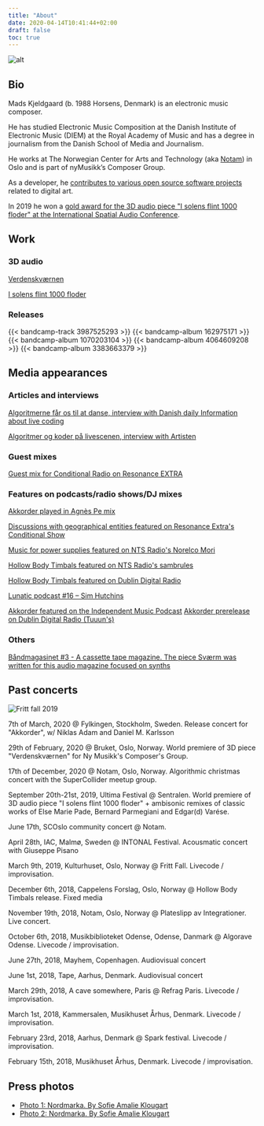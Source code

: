```yaml
---
title: "About"
date: 2020-04-14T10:41:44+02:00
draft: false
toc: true
---
```


![alt](/pr-photos/mads-kjeldgaard-nordmarka-2019-small.jpg)

## Bio

Mads Kjeldgaard (b. 1988 Horsens, Denmark) is an electronic music composer.

He has studied Electronic Music Composition at the Danish Institute of Electronic Music (DIEM) at the Royal Academy of Music and has a degree in journalism from the Danish School of Media and Journalism.

He works at The Norwegian Center for Arts and Technology (aka [Notam](https://notam.no)) in Oslo and is part of nyMusikk’s Composer Group.

As a developer, he [contributes to various open source software projects](https://github.com/madskjeldgaard) related to digital art.

In 2019 he won a [gold award for the 3D audio piece "I solens flint 1000 floder" at the International Spatial Audio Conference](/work/i-solens-flint).

## Work
### 3D audio

[Verdenskværnen](/work/verdenskvaernen)

[I solens flint 1000 floder](/work/i-solens-flint)

### Releases
{{< bandcamp-track 3987525293 >}}
{{< bandcamp-album 162975171 >}}
{{< bandcamp-album 1070203104 >}}
{{< bandcamp-album 4064609208 >}}
{{< bandcamp-album 3383663379 >}}

## Media appearances

### Articles and interviews
[Algoritmerne får os til at danse, interview with Danish daily Information about live coding](https://www.information.dk/kultur/2018/12/algoritmerne-faar-danse-naar-ved-lidt-kodning-vaerdsaetter-fart-komposition-paa-samme-maade-balletdanser-vaerdsaetter-svanesoeen)

[Algoritmer og koder på livescenen, interview with Artisten](https://www.artisten.dk/cgi-files/mdmgfx/file-922-592358-13165.pdf)

### Guest mixes
[Guest mix for Conditional Radio on Resonance EXTRA](https://www.mixcloud.com/resonanceextra/conditional-30-mads-kjeldgaard-19th-september-2018/)

### Features on podcasts/radio shows/DJ mixes
[Akkorder played in Agnès Pe mix](https://soundcloud.com/user-174967756/mitt-pate-38-an-orchestra-combines-a-hundred-of-instruments-into-a-sonic-totality)

[Discussions with geographical entities featured on Resonance Extra's Conditional Show](http://www.conditional.club/radio/24-slash-03-slash-2020)

[Music for power supplies featured on NTS Radio's Norelco Mori](https://www.nts.live/shows/guests/episodes/norelco-mori-15th-january-2018)

[Hollow Body Timbals featured on NTS Radio's sambrules](https://www.nts.live/shows/videogamemusic/episodes/sambrules-6th-december-2018)

[Hollow Body Timbals featured on Dublin Digital Radio](https://www.mixcloud.com/DublinDigitalRadio/tuuuns-october-30-2018/)

[Lunatic podcast #16 – Sim Hutchins](https://www.mixcloud.com/lunaticbg/lunatic-podcast-16-sim-hutchins/)

[Akkorder featured on the Independent Music Podcast](https://independentmusicpodcast.net/263-jackie-lynn-spooky-j-horse-lords-ko-shin-moon-dame-area/)
[Akkorder prerelease on Dublin Digital Radio (Tuuun's)](https://www.mixcloud.com/DublinDigitalRadio/tuuuns-january-21-2020/)

### Others
[Båndmagasinet #3 - A cassette tape magazine. The piece Sværm was written for this audio magazine focused on synths](http://www.resonansrecordings.com/bandmagasinet/)

## Past concerts
![Fritt fall 2019](/img/fritt-fall-2019.jpg)

7th of March, 2020 @ Fylkingen, Stockholm, Sweden. Release concert for "Akkorder", w/ Niklas Adam and Daniel M. Karlsson

29th of February, 2020 @ Bruket, Oslo, Norway. World premiere of 3D piece "Verdenskværnen" for Ny Musikk's Composer's Group.

17th of December, 2020 @ Notam, Oslo, Norway. Algorithmic christmas concert with the SuperCollider meetup group.

September 20th-21st, 2019, Ultima Festival @ Sentralen. World premiere of 3D audio piece "I solens flint 1000 floder" + ambisonic remixes of classic works of Else Marie Pade, Bernard Parmegiani and Edgar(d) Varése.

June 17th, SCOslo community concert @ Notam.

April 28th, IAC, Malmø, Sweden @ INTONAL Festival. Acousmatic concert with Giuseppe Pisano

March 9th, 2019, Kulturhuset, Oslo, Norway @ Fritt Fall. Livecode / improvisation.

December 6th, 2018, Cappelens Forslag, Oslo, Norway @ Hollow Body Timbals release. Fixed media

November 19th, 2018, Notam, Oslo, Norway @ Plateslipp av Integrationer. Live concert.

October 6th, 2018, Musikbiblioteket Odense, Odense, Danmark @ Algorave Odense. Livecode / improvisation.

June 27th, 2018, Mayhem, Copenhagen. Audiovisual concert

June 1st, 2018, Tape, Aarhus, Denmark. Audiovisual concert

March 29th, 2018, A cave somewhere, Paris @ Refrag Paris. Livecode / improvisation.

March 1st, 2018, Kammersalen, Musikhuset Århus, Denmark. Livecode / improvisation.

February 23rd, 2018, Aarhus, Denmark @ Spark festival. Livecode / improvisation.

February 15th, 2018, Musikhuset Århus, Denmark. Livecode / improvisation.

## Press photos

* [Photo 1: Nordmarka. By Sofie Amalie Klougart](/pr-photos/mads-kjeldgaard-nordmarka-pr-photo.jpg_0001.jpg)
* [Photo 2: Nordmarka. By Sofie Amalie Klougart](/pr-photos/mads-kjeldgaard-nordmarka-pr-photo.jpg_0002.jpg)
